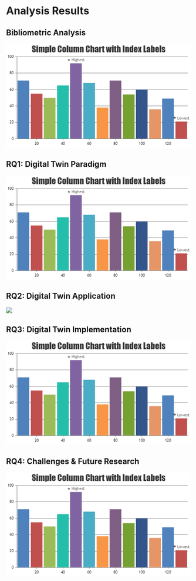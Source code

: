 # Analysis Results

## Bibliometric Analysis

![](https://raw.githubusercontent.com/philipempl/DT4SEC/master/analysis/charts/chart.png)

## RQ1: Digital Twin Paradigm

![](https://raw.githubusercontent.com/philipempl/DT4SEC/master/analysis/charts/chart.png)

## RQ2: Digital Twin Application

![](chart.png)


## RQ3: Digital Twin Implementation

![](https://raw.githubusercontent.com/philipempl/DT4SEC/master/analysis/charts/chart.png)

## RQ4: Challenges & Future Research

![](https://raw.githubusercontent.com/philipempl/DT4SEC/master/analysis/charts/chart.png)

